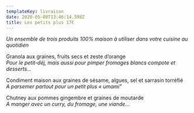 ```yaml
---
templateKey: livraison
date: 2020-05-08T13:46:14.598Z
title: Les petits plus 17€
---
```

*Un ensemble de trois produits 100% maison à utiliser dans votre cuisine au quotidien*

Granola aux graines, fruits secs et zeste d’orange\
*Pour le petit-déj, mais aussi pour pimper fromages blancs compote et desserts…*

Condiment maison aux graines de sésame, algues, sel et sarrasin torréfié\
*A parsemer partout pour un petit plus « umami"*

Chutney aux pommes gingembre et graines de moutarde\
*A manger avec un curry, du fromage, une viande…*